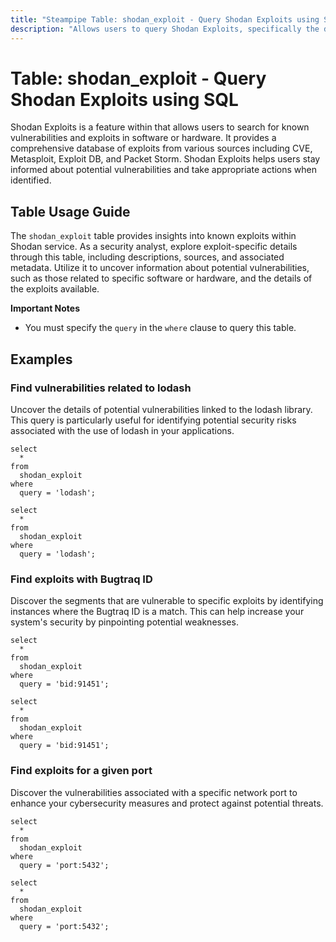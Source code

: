 ```yaml
---
title: "Steampipe Table: shodan_exploit - Query Shodan Exploits using SQL"
description: "Allows users to query Shodan Exploits, specifically the details of various exploits available in the Shodan database, providing insights into potential vulnerabilities."
---
```


# Table: shodan_exploit - Query Shodan Exploits using SQL

Shodan Exploits is a feature within that allows users to search for known vulnerabilities and exploits in software or hardware. It provides a comprehensive database of exploits from various sources including CVE, Metasploit, Exploit DB, and Packet Storm. Shodan Exploits helps users stay informed about potential vulnerabilities and take appropriate actions when identified.

## Table Usage Guide

The `shodan_exploit` table provides insights into known exploits within Shodan service. As a security analyst, explore exploit-specific details through this table, including descriptions, sources, and associated metadata. Utilize it to uncover information about potential vulnerabilities, such as those related to specific software or hardware, and the details of the exploits available.

**Important Notes**
- You must specify the `query` in the `where` clause to query this table.

## Examples

### Find vulnerabilities related to lodash
Uncover the details of potential vulnerabilities linked to the lodash library. This query is particularly useful for identifying potential security risks associated with the use of lodash in your applications.

```sql+postgres
select
  *
from
  shodan_exploit
where
  query = 'lodash';
```

```sql+sqlite
select
  *
from
  shodan_exploit
where
  query = 'lodash';
```

### Find exploits with Bugtraq ID
Discover the segments that are vulnerable to specific exploits by identifying instances where the Bugtraq ID is a match. This can help increase your system's security by pinpointing potential weaknesses.

```sql+postgres
select
  *
from
  shodan_exploit
where
  query = 'bid:91451';
```

```sql+sqlite
select
  *
from
  shodan_exploit
where
  query = 'bid:91451';
```

### Find exploits for a given port
Discover the vulnerabilities associated with a specific network port to enhance your cybersecurity measures and protect against potential threats.

```sql+postgres
select
  *
from
  shodan_exploit
where
  query = 'port:5432';
```

```sql+sqlite
select
  *
from
  shodan_exploit
where
  query = 'port:5432';
```